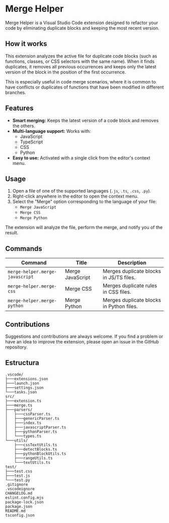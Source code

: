 # Merge Helper

Merge Helper is a Visual Studio Code extension designed to refactor your code by eliminating duplicate blocks and keeping the most recent version.

## How it works

This extension analyzes the active file for duplicate code blocks (such as functions, classes, or CSS selectors with the same name). When it finds duplicates, it removes all previous occurrences and keeps only the latest version of the block in the position of the first occurrence.

This is especially useful in code merge scenarios, where it is common to have conflicts or duplicates of functions that have been modified in different branches.

## Features

- **Smart merging:** Keeps the latest version of a code block and removes the others.
- **Multi-language support:** Works with:
  - JavaScript
  - TypeScript
  - CSS
  - Python
- **Easy to use:** Activated with a single click from the editor's context menu.

## Usage

1.  Open a file of one of the supported languages (`.js`, `.ts`, `.css`, `.py`).
2.  Right-click anywhere in the editor to open the context menu.
3.  Select the "Merge" option corresponding to the language of your file:
    - `Merge JavaScript`
    - `Merge CSS`
    - `Merge Python`

The extension will analyze the file, perform the merge, and notify you of the result.

## Commands

| Command                 | Title           | Description                               |
| ----------------------- | ---------------- | ----------------------------------------- |
| `merge-helper.merge-javascript` | Merge JavaScript | Merges duplicate blocks in JS/TS files. |
| `merge-helper.merge-css`      | Merge CSS        | Merges duplicate rules in CSS files.    |
| `merge-helper.merge-python`   | Merge Python     | Merges duplicate blocks in Python files.|

## Contributions

Suggestions and contributions are always welcome. If you find a problem or have an idea to improve the extension, please open an issue in the GitHub repository.

## Estructura

```
.vscode/
├───extensions.json
├───launch.json
├───settings.json
└───tasks.json
src/
├───extension.ts
├───merge.ts
├───parsers/
│   ├───cssParser.ts
│   ├───genericParser.ts
│   ├───index.ts
│   ├───javascriptParser.ts
│   ├───pythonParser.ts
│   └───types.ts
└───utils/
    ├───cssTextUtils.ts
    ├───detectBlocks.ts
    ├───pythonBlockUtils.ts
    ├───rangeUtils.ts
    └───textUtils.ts
test/
├───test.css
├───test.js
└───test.py
.gitignore
.vscodeignore
CHANGELOG.md
eslint.config.mjs
package-lock.json
package.json
README.md
tsconfig.json

```